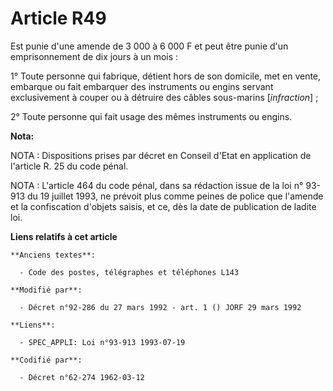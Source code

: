 # Article R49

Est punie d'une amende de 3 000 à 6 000 F et peut être punie d'un emprisonnement de dix jours à un mois :

1° Toute personne qui fabrique, détient hors de son domicile, met en vente, embarque ou fait embarquer des instruments ou
engins servant exclusivement à couper ou à détruire des câbles sous-marins [*infraction*] ;

2° Toute personne qui fait usage des mêmes instruments ou engins.

**Nota:**

NOTA : Dispositions prises par décret en Conseil d'Etat en application de l'article R. 25 du code pénal.

NOTA : L'article 464 du code pénal, dans sa rédaction issue de la loi n° 93-913 du 19 juillet 1993, ne prévoit plus comme
peines de police que l'amende et la confiscation d'objets saisis, et ce, dès la date de publication de ladite loi.

**Liens relatifs à cet article**

	**Anciens textes**:

	  - Code des postes, télégraphes et téléphones L143

	**Modifié par**:

	  - Décret n°92-286 du 27 mars 1992 - art. 1 () JORF 29 mars 1992

	**Liens**:

	  - SPEC_APPLI: Loi n°93-913 1993-07-19

	**Codifié par**:

	  - Décret n°62-274 1962-03-12
